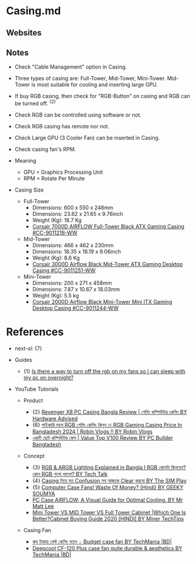 # Casing.md

## Websites

## Notes

* Check "Cable Management" option in Casing.

* Three types of casing are: Full-Tower, Mid-Tower, Mini-Tower. Mid-Tower is most suitable for cooling and inserting large GPU.
* If buy RGB casing, then check for "RGB-Button" on casing and RGB can be turned off. <sup>{2}</sup>
* Check RGB can be controlled using software or not.
* Check RGB casing has remote nor not.
* Check Large GPU (3 Cooler Fan) can be inserted in Casing.
* Check casing fan's RPM.
* Meaning
  * GPU = Graphics Processing Unit
  * RPM = Rotate Per Minute

* Casing Size
  * Full-Tower
    * Dimensions: 600 x 550 x 248mm
    * Dimensions: 23.62 x 21.65 x 9.76inch
    * Weight (Kg): 18.7 Kg
    * [Corsair 7000D AIRFLOW Full-Tower Black ATX Gaming Casing #CC-9011218-WW](https://www.ryans.com/corsair-7000d-airflow-full-tower-black-atx--gaming-casing)
  * Mid-Tower
    * Dimensions: 466 x 462 x 230mm
    * Dimensions: 18.35 x 18.19 x 9.06inch
    * Weight (Kg): 8.6 Kg
    * [Corsair 3000D Airflow Black Mid-Tower ATX Gaming Desktop Casing #CC-9011251-WW](https://www.ryans.com/corsair-3000d-airflow-black-mid-tower-atx-gaming-desktop-casing)
  * Mini-Tower
    * Dimensions: 200 x 271 x 458mm
    * Dimensions: 7.87 x 10.67 x 18.03mm
    * Weight (Kg): 5.5 kg
    * [Corsair 2000D Airflow Black Mini-Tower Mini ITX Gaming Desktop Casing #CC-9011244-WW](https://www.ryans.com/corsair-2000d-airflow-black-mini-tower-mini-itx-gaming-desktop-casing)

# References

* next-sl: {7}

* Guides
  * {1} [Is there a way to turn off the rgb on my fans so I can sleep with my pc on overnight?](https://www.reddit.com/r/computers/comments/125if7t/is_there_a_way_to_turn_off_the_rgb_on_my_fans_so/?rdt=63322)

* YouTube Tutorials

  * Product
    * {2} [Revenger X8 PC Casing Bangla Review | গেমিং কম্পিউটার কেসিং BY Hardware Advised](https://www.youtube.com/watch?v=ydifMg9YBq4)
    * {6} [পাইকারি দামে RGB গেমিং কেসিং কিনুন 🔥 RGB Gaming Casing Price In Bangladesh 2024 | Robin Vlogs !! BY Robin Vlogs](https://www.youtube.com/watch?v=5cmQ6gQkVwQ)
    * [একটি ছোট কম্পিউটার কেস | Value Top V100 Review BY PC Builder Bangladesh](https://www.youtube.com/watch?v=IvSc-dBZAPs)

  * Concept
    * {3} [RGB & ARGB Lighting Explained in Bangla I RGB কোনটা কিনবেন? কোন RGB গুলো ভালো? BY Tech Talk](https://www.youtube.com/watch?v=05axPpuBsq4)
    * {4} [Casing নিয়ে যত Confusion সব আজকে Clear করবো BY The SIM Play](https://www.youtube.com/watch?v=3s-JhpFEb1c)
    * {5} [Computer Case Fans! Waste Of Money? (Hindi) BY GEEKY SOUMYA](https://www.youtube.com/watch?v=zX9kCrMTsjw)
    * [PC Case AIRFLOW; A Visual Guide for Optimal Cooling. BY Mr Matt Lee](https://www.youtube.com/watch?v=YNcd-IGMj2c)
    * [Mini Tower VS MID Tower VS Full Tower Cabinet |Which One Is Better?Cabinet Buying Guide 2020 [HINDI] BY Miner TechTips](https://www.youtube.com/watch?v=GZNEox7m9nY)

  * Casing Fan
    * [কম টাকায় বেস্ট কেসিং ফ্যান । Budget case fan BY TechMania |BD|](https://www.youtube.com/watch?v=rTeqDMDWW4s)
    * [Deepcool CF-120 Plus case fan quite durable & aesthetics BY TechMania |BD|](https://www.youtube.com/watch?v=viQL4JRxQfs)
